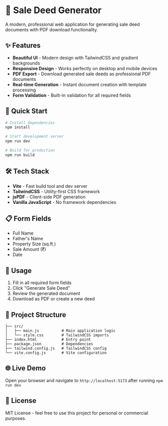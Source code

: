 # 📄 Sale Deed Generator

A modern, professional web application for generating sale deed documents with PDF download functionality.

## ✨ Features

- **Beautiful UI** - Modern design with TailwindCSS and gradient backgrounds
- **Responsive Design** - Works perfectly on desktop and mobile devices
- **PDF Export** - Download generated sale deeds as professional PDF documents
- **Real-time Generation** - Instant document creation with template processing
- **Form Validation** - Built-in validation for all required fields

## 🚀 Quick Start

```bash
# Install dependencies
npm install

# Start development server
npm run dev

# Build for production
npm run build
```

## 🛠️ Tech Stack

- **Vite** - Fast build tool and dev server
- **TailwindCSS** - Utility-first CSS framework
- **jsPDF** - Client-side PDF generation
- **Vanilla JavaScript** - No framework dependencies

## 📋 Form Fields

- Full Name
- Father's Name
- Property Size (sq.ft.)
- Sale Amount (₹)
- Date

## 🎯 Usage

1. Fill in all required form fields
2. Click "Generate Sale Deed"
3. Review the generated document
4. Download as PDF or create a new deed

## 📁 Project Structure

```
├── src/
│   ├── main.js          # Main application logic
│   └── style.css        # TailwindCSS imports
├── index.html           # Entry point
├── package.json         # Dependencies
├── tailwind.config.js   # TailwindCSS config
└── vite.config.js       # Vite configuration
```

## 🌐 Live Demo

Open your browser and navigate to `http://localhost:5173` after running `npm run dev`

## 📄 License

MIT License - feel free to use this project for personal or commercial purposes.